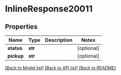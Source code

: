# InlineResponse20011

## Properties
Name | Type | Description | Notes
------------ | ------------- | ------------- | -------------
**status** | **str** |  | [optional] 
**pickup** | **str** |  | [optional] 

[[Back to Model list]](../README.md#documentation-for-models) [[Back to API list]](../README.md#documentation-for-api-endpoints) [[Back to README]](../README.md)



